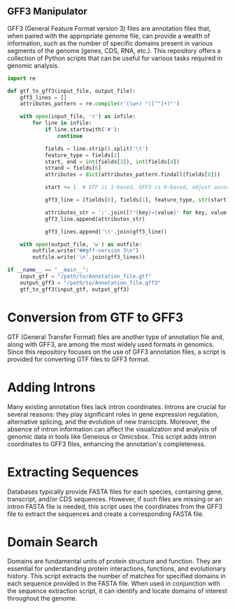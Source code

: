 ## GFF3 Manipulator
GFF3 (General Feature Format version 3) files are annotation files that, when paired with the appropriate genome file, can provide a wealth of information, such as the number of specific domains present in various segments of the genome (genes, CDS, RNA, etc.). This repository offers a collection of Python scripts that can be useful for various tasks required in genomic analysis.

```python
import re

def gtf_to_gff3(input_file, output_file):
    gff3_lines = []
    attributes_pattern = re.compile(r'(\w+) "([^"]+)"')

    with open(input_file, 'r') as infile:
        for line in infile:
            if line.startswith('#'):
                continue

            fields = line.strip().split('\t')
            feature_type = fields[2]
            start, end = int(fields[3]), int(fields[4])
            strand = fields[6]
            attributes = dict(attributes_pattern.findall(fields[8]))

            start += 1  # GTF is 1-based, GFF3 is 0-based, adjust accordingly

            gff3_line = [fields[0], fields[1], feature_type, str(start), str(end), '.', strand, '.']

            attributes_str = ';'.join([f"{key}={value}" for key, value in attributes.items()])
            gff3_line.append(attributes_str)

            gff3_lines.append('\t'.join(gff3_line))

    with open(output_file, 'w') as outfile:
        outfile.write("##gff-version 3\n")
        outfile.write('\n'.join(gff3_lines))

if __name__ == "__main__":
    input_gtf = "/path/to/Annotation_file.gtf"
    output_gff3 = "/path/to/Annotation_file.gff3"
    gtf_to_gff3(input_gtf, output_gff3)
```

# Conversion from GTF to GFF3
GTF (General Transfer Format) files are another type of annotation file and, along with GFF3, are among the most widely used formats in genomics. Since this repository focuses on the use of GFF3 annotation files, a script is provided for converting GTF files to GFF3 format.

# Adding Introns
Many existing annotation files lack intron coordinates. Introns are crucial for several reasons: they play significant roles in gene expression regulation, alternative splicing, and the evolution of new transcipts. Moreover, the absence of intron information can affect the visualization and analysis of genomic data in tools like Geneious or Omicsbox. This script adds intron coordinates to GFF3 files, enhancing the annotation's completeness.

# Extracting Sequences
Databases typically provide FASTA files for each species, containing gene, transcript, and/or CDS sequences. However, if such files are missing or an intron FASTA file is needed, this script uses the coordinates from the GFF3 file to extract the sequences and create a corresponding FASTA file.

# Domain Search
Domains are fundamental units of protein structure and function. They are essential for understanding protein interactions, functions, and evolutionary history. This script extracts the number of matches for specified domains in each sequence provided in the FASTA file. When used in conjunction with the sequence extraction script, it can identify and locate domains of interest throughout the genome.
